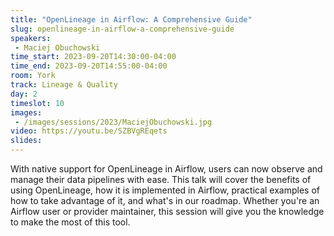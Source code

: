 ```yaml
---
title: "OpenLineage in Airflow: A Comprehensive Guide"
slug: openlineage-in-airflow-a-comprehensive-guide
speakers:
 - Maciej Obuchowski
time_start: 2023-09-20T14:30:00-04:00
time_end: 2023-09-20T14:55:00-04:00
room: York
track: Lineage & Quality
day: 2
timeslot: 10
images:
 - /images/sessions/2023/MaciejObuchowski.jpg
video: https://youtu.be/SZBVgREqets
slides: 
---
```


With native support for OpenLineage in Airflow, users can now observe and manage their data pipelines with ease. This talk will cover the benefits of using OpenLineage, how it is implemented in Airflow, practical examples of how to take advantage of it, and what's in our roadmap. Whether you're an Airflow user or provider maintainer, this session will give you the knowledge to make the most of this tool.
